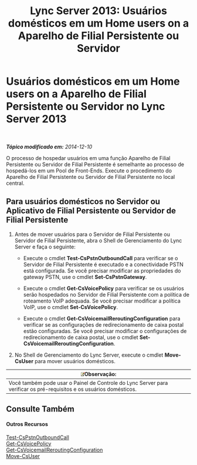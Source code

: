﻿---
title: 'Lync Server 2013: Usuários domésticos em um Home users on a Aparelho de Filial Persistente ou Servidor'
TOCTitle: Usuários domésticos em um Home users on a Aparelho de Filial Persistente ou Servidor
ms:assetid: faf1ebb9-6d7d-4a58-8ff7-801b7b31d3ba
ms:mtpsurl: https://technet.microsoft.com/pt-br/library/Gg413066(v=OCS.15)
ms:contentKeyID: 49308680
ms.date: 05/19/2016
mtps_version: v=OCS.15
ms.translationtype: HT
---

# Usuários domésticos em um Home users on a Aparelho de Filial Persistente ou Servidor no Lync Server 2013

 

_**Tópico modificado em:** 2014-12-10_

O processo de hospedar usuários em uma função Aparelho de Filial Persistente ou Servidor de Filial Persistente é semelhante ao processo de hospedá-los em um Pool de Front-Ends. Execute o procedimento do Aparelho de Filial Persistente ou Servidor de Filial Persistente no local central.

## Para usuários domésticos no Servidor ou Aplicativo de Filial Persistente ou Servidor de Filial Persistente

1.  Antes de mover usuários para o Servidor de Filial Persistente ou Servidor de Filial Persistente, abra o Shell de Gerenciamento do Lync Server e faça o seguinte:
    
      - Execute o cmdlet **Test-CsPstnOutboundCall** para verificar se o Servidor de Filial Persistente é executado e a conectividade PSTN está configurada. Se você precisar modificar as propriedades do gateway PSTN, use o cmdlet **Set-CsPstnGateway**.
    
      - Execute o cmdlet **Get-CsVoicePolicy** para verificar se os usuários serão hospedados no Servidor de Filial Persistente com a política de roteamento VoIP adequada. Se você precisar modificar a política VoIP, use o cmdlet **Set-CsVoicePolicy**.
    
      - Execute o cmdlet **Get-CsVoicemailReroutingConfiguration** para verificar se as configurações de redirecionamento de caixa postal estão configuradas. Se você precisar modificar o configurações de redirecionamento de caixa postal, use o cmdlet **Set-CsVoicemailReroutingConfiguration**.

2.  No Shell de Gerenciamento do Lync Server, execute o cmdlet **Move-CsUser** para mover usuários domésticos.

<table>
<thead>
<tr class="header">
<th><img src="images/Gg425756.note(OCS.15).gif" title="note" alt="note" />Observação:</th>
</tr>
</thead>
<tbody>
<tr class="odd">
<td>Você também pode usar o Painel de Controle do Lync Server para verificar os pré-requisitos e os usuários domésticos.</td>
</tr>
</tbody>
</table>


## Consulte Também

#### Outros Recursos

[Test-CsPstnOutboundCall](test-cspstnoutboundcall.md)  
[Get-CsVoicePolicy](get-csvoicepolicy.md)  
[Get-CsVoicemailReroutingConfiguration](get-csvoicemailreroutingconfiguration.md)  
[Move-CsUser](move-csuser.md)

